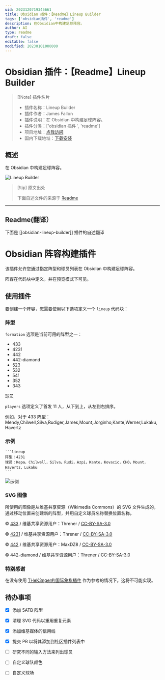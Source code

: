```yaml
---
uid: 2023120719345661
title: Obsidian 插件：【Readme】Lineup Builder
tags: ['obsidian插件', 'readme']
description: 在Obsidian中构建足球阵容。
author: AI
type: readme
draft: false
editable: false
modified: 20230101000000
---
```


# Obsidian 插件：【Readme】Lineup Builder

> [!Note] 插件名片
> - 插件名称：Lineup Builder
> - 插件作者：James Fallon
> - 插件说明：在 Obsidian 中构建足球阵容。
> - 插件分类：['obsidian 插件 ', 'readme']
> - 项目地址：[点我访问](https://github.com/James-Fallon/obsidian-lineup-builder)
> - 国内下载地址：[下载安装](https://pkmer.cn/products/plugin/pluginMarket/?obsidian-lineup-builder)

## 概述

在 Obsidian 中构建足球阵容。

![Lineup Builder](https://cdn.pkmer.cn/covers/obsidian-lineup-builder.png!pkmer)

> [!tip] 原文出处
>
>下面自述文件的来源于 [Readme](https://ghproxy.net/https://raw.githubusercontent.com/James-Fallon/obsidian-lineup-builder/master/README.md)
>

---

## Readme(翻译）

下面是 [[obsidian-lineup-builder]] 插件的自述翻译

# Obsidian 阵容构建插件

该插件允许您通过指定阵型和球员列表在 Obsidian 中构建足球阵容。

阵容在代码块中定义，并在预览模式下可见。

## 使用插件

要创建一个阵容，您需要使用以下选项定义一个 `lineup` 代码块：

### 阵型

`formation` 选项是当前可用的阵型之一：

- 433
- 4231
- 442
- 442-diamond
- 523
- 532
- 541
- 352
- 343

球员

`players` 选项定义了首发 11 人，从下到上，从左到右排序。

例如，对于 433 阵型：Mendy,Chilwell,Silva,Rudiger,James,Mount,Jorginho,Kante,Werner,Lukaku,Havertz

### 示例

````
```lineup
阵型：4231
球员：Kepa，Chilwell，Silva，Rudi，Azpi，Kante，Kovacic，CHO，Mount，Havertz，Lukaku
```
````

![示例](https://cdn.pkmer.cn/covers/obsidian-lineup-builder_2_0.png!pkmer)

### SVG 图像

所使用的图像是从维基共享资源（Wikimedia Commons）的 SVG 文件生成的，通过移动位置来创建新的阵型，并用自定义球员名称替换位置名称。

© [433](https://en.wikipedia.org/wiki/File:Association_football_4-3-3_formation.svg) / 维基共享资源用户：Threner / [CC-BY-SA-3.0](https://creativecommons.org/licenses/by-sa/3.0/)

© [4231](https://en.wikipedia.org/wiki/File:Association_football_4-2-3-1_formation.svg) / 维基共享资源用户：Threner / [CC-BY-SA-3.0](https://creativecommons.org/licenses/by-sa/3.0/)

© [442](https://en.wikipedia.org/wiki/File:Association_football_4-4-2_formation.svg) / 维基共享资源用户：MaxDZ8 / [CC-BY-SA-3.0](https://creativecommons.org/licenses/by-sa/3.0/)

© [442-diamond](https://en.wikipedia.org/wiki/File:Association_football_4-4-2_diamond_formation.svg) / 维基共享资源用户：Threner / [CC-BY-SA-3.0](https://creativecommons.org/licenses/by-sa/3.0/)

### 特别感谢

在没有使用 [THeK3nger的国际象棋插件](https://github.com/THeK3nger/obsidian-chessboard) 作为参考的情况下，这将不可能实现。

## 待办事项

- [x] 添加 5ATB 阵型
- [x] 清理 SVG 代码以重用重复元素
- [x] 添加维基媒体的信用线
- [x] 提交 PR 以将其添加到社区插件列表中
- [ ] 研究不同的输入方法来列出球员
- [ ] 自定义球队颜色
- [ ] 自定义球场



